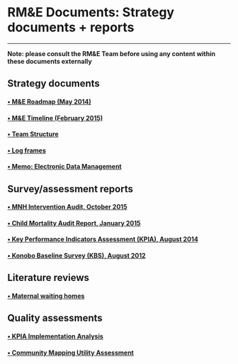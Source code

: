 RM&E Documents: Strategy documents + reports
============================================
********************************************

**Note: please consult the RM&E Team before using any content within these documents externally**

Strategy documents
------------------
#### [&bull; M&E Roadmap (May 2014)](https://docs.google.com/a/tiyatienhealth.org/file/d/0BwzcZZmQ5MkFZXNxWWlYQ3JzeFE/edit)
#### [&bull; M&E Timeline (February 2015)](https://docs.google.com/a/tiyatienhealth.org/file/d/0BwzcZZmQ5MkFZnFTM01BN1JJa1k/edit)
#### [&bull; Team Structure](https://docs.google.com/a/tiyatienhealth.org/file/d/0BwzcZZmQ5MkFZERKbWlrcnk0Umc/edit)
#### [&bull; Log frames](https://docs.google.com/a/tiyatienhealth.org/file/d/0BwzcZZmQ5MkFVEZLWWp4Zm9HMFU/edit)
#### [&bull; Memo: Electronic Data Management](https://docs.google.com/a/tiyatienhealth.org/file/d/0BwzcZZmQ5MkFRWpWcWVfYm9zRGM/edit)

Survey/assessment reports
-------------------------
#### [&bull; MNH Intervention Audit, October 2015](https://drive.google.com/open?id=0BwzcZZmQ5MkFRVMzNklzdVVWUHc)
#### [&bull; Child Mortality Audit Report, January 2015](https://drive.google.com/open?id=0BwzcZZmQ5MkFWjNhNFVnLVh3Vmc)
#### [&bull; Key Performance Indicators Assessment (KPIA), August 2014](https://docs.google.com/a/tiyatienhealth.org/file/d/0BwzcZZmQ5MkFeVJYZmdDLVdxY2c/edit)
#### [&bull; Konobo Baseline Survey (KBS), August 2012](https://docs.google.com/a/tiyatienhealth.org/file/d/0BwzcZZmQ5MkFcFozcjV0SFZzNGs/edit)

Literature reviews
------------------
#### [&bull; Maternal waiting homes](https://drive.google.com/open?id=0BwzcZZmQ5MkFWGZ0d2NsNFBXWEU)

Quality assessments
-------------------
#### [&bull; KPIA Implementation Analysis](https://drive.google.com/open?id=0BwzcZZmQ5MkFOF9uMXp3aFR5VGs)
#### [&bull; Community Mapping Utility Assessment](https://drive.google.com/open?id=0BwzcZZmQ5MkFbDVQSDNTUUVoZVE)
